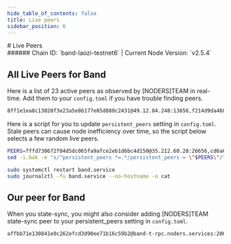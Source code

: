 ```yaml
---
hide_table_of_contents: false
title: Live peers
sidebar_position: 6
---
```


<div class="h1-with-icon icon-band">
# Live Peers
</div>
###### Chain ID: `band-laozi-testnet6` | Current Node Version: `v2.5.4`

## All Live Peers for Band
Here is a list of 23 active peers as observed by [NODERS]TEAM in real-time. Add them to your `config.toml` if you have trouble finding peers.

```bash
8ff1e1ea8c13020f3e23a5e86177e85d880c2431@49.12.84.248:13656,f214d9da468858654b57eefbbd2c65fe270bc606@35.212.180.119:26656,cf1c0fa3f5320f29c3793cbf769d9e94c0c16df9@35.213.128.139:26656,5410302221084251132fe55262c40f2e6ae5c3a8@35.210.223.45:26656,29b27a47572f3fb95d815001015d20e06ef6523a@78.46.103.246:62156,15b51043c53b665d719fab1c630a80158d37e97e@35.213.189.166:26656,dc54f2f4295dffc51608f6f1bf2331e2c9ac6079@35.212.178.33:26656,0246d7886093a2b013ca557a1acce7afde2d2d18@35.212.25.94:26656,fffd730672f04d5dc065fa9afce2eb1d6bc4d150@35.212.60.28:26656,5068f8d98106537d555fe417c798ee8dd3806352@35.212.3.212:26656,a9a5dc3f8c02287d1a3db0d284fb1eea343ebc54@35.213.162.1:26656,cd6a68641b31d6988ddd45395e631bfa2af071ec@35.212.80.250:26656,069d0293c718c96d8cbf4d31f6cf62da3c9d8bfb@35.213.141.64:26656,5c3199e08a77f21ff7717863380ed43bca000fc6@35.210.104.70:26656,e5b6b3cfa9c4b549e81723a89222b20202bcef3d@35.210.152.80:26656,184e2d4386144ea89df84177e6fff3f1be8dc7ea@35.212.178.24:26656,bd689bd5a096bc9e72840ff01ff109ee5d4e575b@35.212.209.205:26656,8fe3209d46d2cac8c7bd5522e0d845afa559f5cf@35.212.39.211:26656,345d5a9f4bebb6d820a507d218ceb6f8eeb4eaa1@35.210.54.75:26656,cf97b7d6a86c2dffefe0c4ee72748ff1dcedd713@35.213.156.49:26656,7ee9f9459010edd0e147c0b70b43d0bff9336f30@65.108.226.26:12656,256b36609c9aefc5d3251b29f657ffe368ca77d9@35.213.166.39:26656,aa8def3250da070d0eb2340215218d8effc86df9@222.106.187.14:53500
```

Here is a script for you to update `persistent_peers` setting in `config.toml`. Stale peers can cause node inefficiency over time, so the script below selects a few random live peers.

```bash
PEERS=fffd730672f04d5dc065fa9afce2eb1d6bc4d150@35.212.60.28:26656,cd6a68641b31d6988ddd45395e631bfa2af071ec@35.212.80.250:26656,256b36609c9aefc5d3251b29f657ffe368ca77d9@35.213.166.39:26656,0246d7886093a2b013ca557a1acce7afde2d2d18@35.212.25.94:26656,bd689bd5a096bc9e72840ff01ff109ee5d4e575b@35.212.209.205:26656
sed -i.bak -e "s/^persistent_peers *=.*/persistent_peers = \"$PEERS\"/" ~/.band/config/config.toml

sudo systemctl restart band.service
sudo journalctl -fu band.service --no-hostname -o cat
```

## Our peer for Band
When you state-sync, you might also consider adding [NODERS]TEAM state-sync peer to your persistent_peers setting in `config.toml`.

```bash
affbb71e130841e0c262efcd3d90ee71b16c59b2@band-t-rpc.noders.services:20656
```